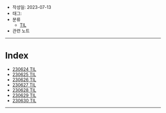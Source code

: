 - 작성일: 2023-07-13
- 태그: 
- 분류
    - [TIL](../TIL.md)
- 관련 노트

---

# Index

- [230624 TIL](23.06/230624%20TIL.md)
- [230625 TIL](23.06/230625%20TIL.md) 
- [230626 TIL](23.06/230626%20TIL.md)
- [230627 TIL](23.06/230627%20TIL.md)
- [230628 TIL](23.06/230628%20TIL.md)
- [230629 TIL](23.06/230629%20TIL.md)
- [230630 TIL](23.06/230630%20TIL.md)



---

